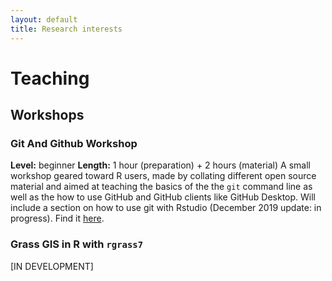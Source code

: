 ```yaml
---
layout: default
title: Research interests
---
```


# Teaching

## Workshops

### Git And Github Workshop
**Level:** beginner
**Length:** 1 hour (preparation) + 2 hours (material)
A small workshop geared toward R users, made by collating different open source material and aimed at teaching the basics of the the `git` command line as well as the how to use GitHub and GitHub clients like GitHub Desktop. Will include a section on how to use git with Rstudio (December 2019 update: in progress).
Find it [here](https://vlucet.github.io/git-and-github-with-r-workshop/).

### Grass GIS in R with `rgrass7`

[IN DEVELOPMENT]
